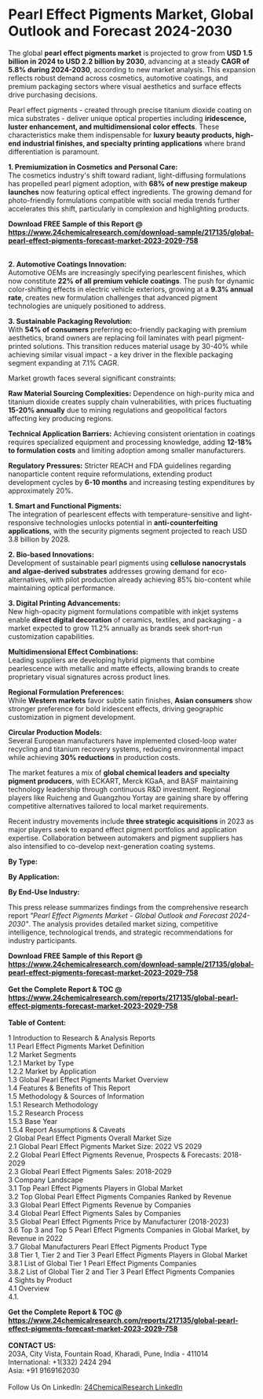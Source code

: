 <h1>Pearl Effect Pigments Market, Global Outlook and Forecast 2024-2030</h1><p>The global <strong>pearl effect pigments market</strong> is projected to grow from <strong>USD 1.5 billion in 2024 to USD 2.2 billion by 2030</strong>, advancing at a steady <strong>CAGR of 5.8% during 2024-2030</strong>, according to new market analysis. This expansion reflects robust demand across cosmetics, automotive coatings, and premium packaging sectors where visual aesthetics and surface effects drive purchasing decisions.</p><p>Pearl effect pigments - created through precise titanium dioxide coating on mica substrates - deliver unique optical properties including <strong>iridescence, luster enhancement, and multidimensional color effects</strong>. These characteristics make them indispensable for <strong>luxury beauty products, high-end industrial finishes, and specialty printing applications</strong> where brand differentiation is paramount.</p><p><strong>1. Premiumization in Cosmetics and Personal Care:</strong><br>
The cosmetics industry's shift toward radiant, light-diffusing formulations has propelled pearl pigment adoption, with <strong>68% of new prestige makeup launches</strong> now featuring optical effect ingredients. The growing demand for photo-friendly formulations compatible with social media trends further accelerates this shift, particularly in complexion and highlighting products.</p><div><b>Download FREE Sample of this Report @ 
            <a href="https://www.24chemicalresearch.com/download-sample/217135/global-pearl-effect-pigments-forecast-market-2023-2029-758">
            https://www.24chemicalresearch.com/download-sample/217135/global-pearl-effect-pigments-forecast-market-2023-2029-758</a></b></div><br><p><strong>2. Automotive Coatings Innovation:</strong><br>
Automotive OEMs are increasingly specifying pearlescent finishes, which now constitute <strong>22% of all premium vehicle coatings</strong>. The push for dynamic color-shifting effects in electric vehicle exteriors, growing at a <strong>9.3% annual rate</strong>, creates new formulation challenges that advanced pigment technologies are uniquely positioned to address.</p><p><strong>3. Sustainable Packaging Revolution:</strong><br>
With <strong>54% of consumers</strong> preferring eco-friendly packaging with premium aesthetics, brand owners are replacing foil laminates with pearl pigment-printed solutions. This transition reduces material usage by 30-40% while achieving similar visual impact - a key driver in the flexible packaging segment expanding at 7.1% CAGR.</p><p>Market growth faces several significant constraints:</p><p><strong>Raw Material Sourcing Complexities:</strong> Dependence on high-purity mica and titanium dioxide creates supply chain vulnerabilities, with prices fluctuating <strong>15-20% annually</strong> due to mining regulations and geopolitical factors affecting key producing regions.</p><p><strong>Technical Application Barriers:</strong> Achieving consistent orientation in coatings requires specialized equipment and processing knowledge, adding <strong>12-18% to formulation costs</strong> and limiting adoption among smaller manufacturers.</p><p><strong>Regulatory Pressures:</strong> Stricter REACH and FDA guidelines regarding nanoparticle content require reformulations, extending product development cycles by <strong>6-10 months</strong> and increasing testing expenditures by approximately 20%.</p><p><strong>1. Smart and Functional Pigments:</strong><br>
The integration of pearlescent effects with temperature-sensitive and light-responsive technologies unlocks potential in <strong>anti-counterfeiting applications</strong>, with the security pigments segment projected to reach USD 3.8 billion by 2028.</p><p><strong>2. Bio-based Innovations:</strong><br>
Development of sustainable pearl pigments using <strong>cellulose nanocrystals and algae-derived substrates</strong> addresses growing demand for eco-alternatives, with pilot production already achieving 85% bio-content while maintaining optical performance.</p><p><strong>3. Digital Printing Advancements:</strong><br>
New high-opacity pigment formulations compatible with inkjet systems enable <strong>direct digital decoration</strong> of ceramics, textiles, and packaging - a market expected to grow 11.2% annually as brands seek short-run customization capabilities.</p><p><strong>Multidimensional Effect Combinations:</strong><br>
    Leading suppliers are developing hybrid pigments that combine pearlescence with metallic and matte effects, allowing brands to create proprietary visual signatures across product lines.</p><p><strong>Regional Formulation Preferences:</strong><br>
    While <strong>Western markets</strong> favor subtle satin finishes, <strong>Asian consumers</strong> show stronger preference for bold iridescent effects, driving geographic customization in pigment development.</p><p><strong>Circular Production Models:</strong><br>
    Several European manufacturers have implemented closed-loop water recycling and titanium recovery systems, reducing environmental impact while achieving <strong>30% reductions</strong> in production costs.</p><p>The market features a mix of <strong>global chemical leaders and specialty pigment producers</strong>, with ECKART, Merck KGaA, and BASF maintaining technology leadership through continuous R&amp;D investment. Regional players like Ruicheng and Guangzhou Yortay are gaining share by offering competitive alternatives tailored to local market requirements.</p><p>Recent industry movements include <strong>three strategic acquisitions</strong> in 2023 as major players seek to expand effect pigment portfolios and application expertise. Collaboration between automakers and pigment suppliers has also intensified to co-develop next-generation coating systems.</p><p><strong>By Type:</strong></p><p><strong>By Application:</strong></p><p><strong>By End-Use Industry:</strong></p><p>This press release summarizes findings from the comprehensive research report <em>"Pearl Effect Pigments Market - Global Outlook and Forecast 2024-2030"</em>. The analysis provides detailed market sizing, competitive intelligence, technological trends, and strategic recommendations for industry participants.</p><div><b>Download FREE Sample of this Report @ 
            <a href="https://www.24chemicalresearch.com/download-sample/217135/global-pearl-effect-pigments-forecast-market-2023-2029-758">
            https://www.24chemicalresearch.com/download-sample/217135/global-pearl-effect-pigments-forecast-market-2023-2029-758</a></b></div><br><div><b>Get the Complete Report & TOC @ 
            <a href="https://www.24chemicalresearch.com/reports/217135/global-pearl-effect-pigments-forecast-market-2023-2029-758">
            https://www.24chemicalresearch.com/reports/217135/global-pearl-effect-pigments-forecast-market-2023-2029-758</a></b></div><br>
            <b>Table of Content:</b><p>1 Introduction to Research & Analysis Reports<br />
    1.1 Pearl Effect Pigments Market Definition<br />
    1.2 Market Segments<br />
        1.2.1 Market by Type<br />
        1.2.2 Market by Application<br />
    1.3 Global Pearl Effect Pigments Market Overview<br />
    1.4 Features & Benefits of This Report<br />
    1.5 Methodology & Sources of Information<br />
        1.5.1 Research Methodology<br />
        1.5.2 Research Process<br />
        1.5.3 Base Year<br />
        1.5.4 Report Assumptions & Caveats<br />
2 Global Pearl Effect Pigments Overall Market Size<br />
    2.1 Global Pearl Effect Pigments Market Size: 2022 VS 2029<br />
    2.2 Global Pearl Effect Pigments Revenue, Prospects & Forecasts: 2018-2029<br />
    2.3 Global Pearl Effect Pigments Sales: 2018-2029<br />
3 Company Landscape<br />
    3.1 Top Pearl Effect Pigments Players in Global Market<br />
    3.2 Top Global Pearl Effect Pigments Companies Ranked by Revenue<br />
    3.3 Global Pearl Effect Pigments Revenue by Companies<br />
    3.4 Global Pearl Effect Pigments Sales by Companies<br />
    3.5 Global Pearl Effect Pigments Price by Manufacturer (2018-2023)<br />
    3.6 Top 3 and Top 5 Pearl Effect Pigments Companies in Global Market, by Revenue in 2022<br />
    3.7 Global Manufacturers Pearl Effect Pigments Product Type<br />
    3.8 Tier 1, Tier 2 and Tier 3 Pearl Effect Pigments Players in Global Market<br />
        3.8.1 List of Global Tier 1 Pearl Effect Pigments Companies<br />
        3.8.2 List of Global Tier 2 and Tier 3 Pearl Effect Pigments Companies<br />
4 Sights by Product<br />
    4.1 Overview<br />
        4.1.</p><div><b>Get the Complete Report & TOC @ 
            <a href="https://www.24chemicalresearch.com/reports/217135/global-pearl-effect-pigments-forecast-market-2023-2029-758">
            https://www.24chemicalresearch.com/reports/217135/global-pearl-effect-pigments-forecast-market-2023-2029-758</a></b></div><br><b>CONTACT US:</b><br>
            203A, City Vista, Fountain Road, Kharadi, Pune, India - 411014<br>
            International: +1(332) 2424 294<br>
            Asia: +91 9169162030 <br><br>
            Follow Us On LinkedIn: <a href="https://www.linkedin.com/company/24chemicalresearch/">24ChemicalResearch LinkedIn</a>